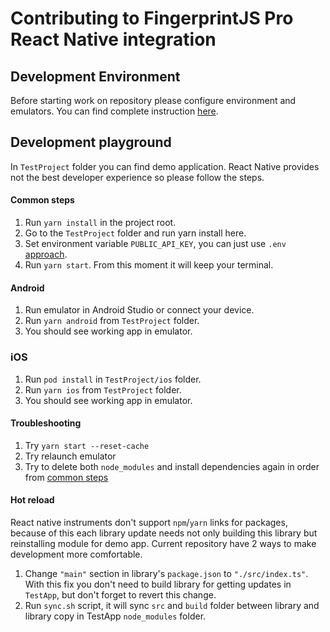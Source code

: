 # Contributing to FingerprintJS Pro React Native integration

## Development Environment
Before starting work on repository please configure environment and emulators. You can find complete instruction [here](https://reactnative.dev/docs/environment-setup).

## Development playground

In `TestProject` folder you can find demo application. React Native provides not the best developer experience so please follow the steps.

#### Common steps

1. Run `yarn install` in the project root.
2. Go to the `TestProject` folder and run yarn install here.
3. Set environment variable `PUBLIC_API_KEY`, you can just use `.env` [approach](https://www.npmjs.com/package/dotenv).
4. Run `yarn start`. From this moment it will keep your terminal.

#### Android
1. Run emulator in Android Studio or connect your device.
2. Run `yarn android` from `TestProject` folder.
3. You should see working app in emulator.

### iOS
1. Run `pod install` in `TestProject/ios` folder.
2. Run `yarn ios` from `TestProject` folder. 
3. You should see working app in emulator.

#### Troubleshooting
1. Try `yarn start --reset-cache`
2. Try relaunch emulator
3. Try to delete both `node_modules` and install dependencies again in order from [common steps](#common-steps)

#### Hot reload
React native instruments don't support `npm`/`yarn` links for packages, because of this each library update needs not only building this library but reinstalling module for demo app. Current repository have 2 ways to make development more comfortable.

1. Change `"main"` section in library's `package.json` to `"./src/index.ts"`. With this fix you don't need to build library for getting updates in `TestApp`, but don't forget to revert this change.
2. Run `sync.sh` script, it will sync `src` and `build` folder between library and library copy in TestApp `node_modules` folder.
